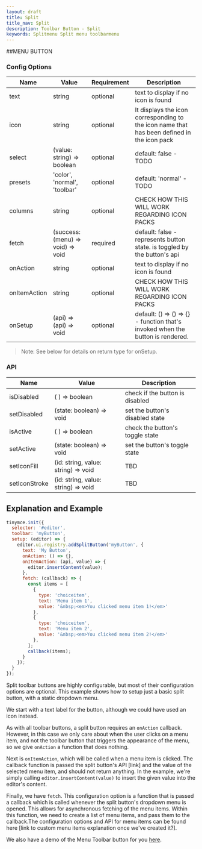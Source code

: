 ```yaml
---
layout: draft
title: Split
title_nav: Split
description: Toolbar Button - Split
keywords: Splitmenu Split menu toolbarmenu
---
```



##MENU BUTTON

### Config Options

| Name | Value | Requirement | Description |
|------| ------| ------------| ----------- |
| text | string | optional | text to display if no icon is found |
| icon | string | optional | It displays the icon corresponding to the icon name that has been defined in the icon pack  |
| select | (value: string) => boolean  | optional | default: false - TODO |
| presets | 'color', 'normal', 'toolbar' | optional | default: 'normal' - TODO |
| columns | string | optional | CHECK HOW THIS WILL WORK REGARDING ICON PACKS |
| fetch | (success: (menu) => void) => void  | required| default: false - represents button state. is toggled by the button's api |
| onAction | string | optional | text to display if no icon is found |
| onItemAction | string | optional | CHECK HOW THIS WILL WORK REGARDING ICON PACKS |
| onSetup | (api) => (api) => void | optional | default: () => () => {} - function that's invoked when the button is rendered. |

> Note:  See below for details on return type for onSetup.


### API

| Name | Value | Description |
|------| ------| ------------|
| isDisabled | ( ) => boolean | check if the button is disabled |
| setDisabled | (state: boolean) => void | set the button's disabled state |
| isActive| ( ) => boolean | check the button's toggle state |
| setActive | (state: boolean) => void | set the button's toggle state |
| setIconFill | (id: string, value: string) => void | TBD |
| setIconStroke | (id: string, value: string) => void | TBD |


## Explanation and Example


```js
tinymce.init({
  selector: '#editor',
  toolbar: 'myButton',
  setup: (editor) => {
    editor.ui.registry.addSplitButton('myButton', {
      text: 'My Button',
      onAction: () => {},
      onItemAction: (api, value) => {
        editor.insertContent(value);
      },
      fetch: (callback) => {
        const items = [
          {
            type: 'choiceitem',
            text: 'Menu item 1',
            value: '&nbsp;<em>You clicked menu item 1!</em>'
          },
          {
            type: 'choiceitem',
            text: 'Menu item 2',
            value: '&nbsp;<em>You clicked menu item 2!</em>'
          },
        ];
        callback(items);
      }
    });
  }
});

```

Split toolbar buttons are highly configurable, but most of their configuration options are optional. This example shows how to setup just a basic split button, with a static dropdown menu.

We start with a text label for the button, although we could have used an icon instead.

As with all toolbar buttons, a split button requires an `onAction` callback. However, in this case we only care about when the user clicks on a menu item, and not the toolbar button that triggers the appearance of the menu, so we give `onAction` a function that does nothing.

Next is `onItemAction`, which will be called when a menu item is clicked. The callback function is passed the split button's API [link] and the value of the selected menu item, and should not return anything. In the example, we're simply calling `editor.insertContent(value)` to insert the given value into the editor's content.

Finally, we have `fetch`. This configuration option is a function that is passed a callback which is called whenever the split button's dropdown menu is opened. This allows for asynchronous fetching of the menu items. Within this function, we need to create a list of menu items, and pass them to the callback.The configuration options and API for menu items can be found here [link to custom menu items explanation once we've created it?].

We also have a demo of the Menu Toolbar button for you [here]({{site.baseurl}}/demo/custom-toolbar-split-button/).